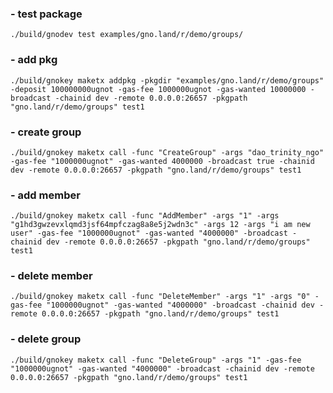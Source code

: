 ### - test package

    ./build/gnodev test examples/gno.land/r/demo/groups/

### - add pkg

    ./build/gnokey maketx addpkg -pkgdir "examples/gno.land/r/demo/groups" -deposit 100000000ugnot -gas-fee 1000000ugnot -gas-wanted 10000000 -broadcast -chainid dev -remote 0.0.0.0:26657 -pkgpath "gno.land/r/demo/groups" test1 

### - create group

    ./build/gnokey maketx call -func "CreateGroup" -args "dao_trinity_ngo" -gas-fee "1000000ugnot" -gas-wanted 4000000 -broadcast true -chainid dev -remote 0.0.0.0:26657 -pkgpath "gno.land/r/demo/groups" test1 

### - add member

    ./build/gnokey maketx call -func "AddMember" -args "1" -args "g1hd3gwzevxlqmd3jsf64mpfczag8a8e5j2wdn3c" -args 12 -args "i am new user" -gas-fee "1000000ugnot" -gas-wanted "4000000" -broadcast -chainid dev -remote 0.0.0.0:26657 -pkgpath "gno.land/r/demo/groups" test1

### - delete member

    ./build/gnokey maketx call -func "DeleteMember" -args "1" -args "0" -gas-fee "1000000ugnot" -gas-wanted "4000000" -broadcast -chainid dev -remote 0.0.0.0:26657 -pkgpath "gno.land/r/demo/groups" test1

### - delete group

    ./build/gnokey maketx call -func "DeleteGroup" -args "1" -gas-fee "1000000ugnot" -gas-wanted "4000000" -broadcast -chainid dev -remote 0.0.0.0:26657 -pkgpath "gno.land/r/demo/groups" test1

